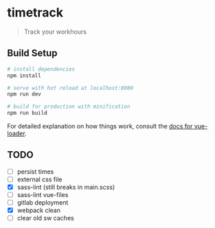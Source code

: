 # timetrack

> Track your workhours

## Build Setup

``` bash
# install dependencies
npm install

# serve with hot reload at localhost:8080
npm run dev

# build for production with minification
npm run build
```

For detailed explanation on how things work, consult the [docs for vue-loader](http://vuejs.github.io/vue-loader).

## TODO

 - [ ] persist times
 - [ ] external css file
 - [x] sass-lint (still breaks in main.scss)
 - [ ] sass-lint vue-files
 - [ ] gitlab deployment
 - [x] webpack clean
 - [ ] clear old sw caches
